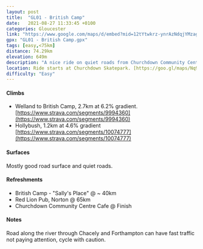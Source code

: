 ```yaml
---
layout: post
title:  "GL01 - British Camp"
date:   2021-08-27 11:33:45 +0100
categories: Gloucester
link: "https://www.google.com/maps/d/embed?mid=12tYtwkrz-ynrAzNdqjYMzagtEQBRaZiz"
gpx: "GL01 - British Camp.gpx"
tags: [easy,<75km]
distance: 74.29km 
elevation: 649m
description: "A nice ride on quiet roads from Churchdown Community Centre to British Camp."
location: Ride starts at Churchdown Skatepark. [https://goo.gl/maps/Nq9SiyRjfa4nUGAs9](https://goo.gl/maps/Nq9SiyRjfa4nUGAs9). Free Parking Available
difficulty: "Easy"
---
```




#### Climbs

- Welland to British Camp, 2.7km at 6.2% gradient. [https://www.strava.com/segments/9994360](https://www.strava.com/segments/9994360)
- Hollybush, 1.2km at 4.6% gradient [https://www.strava.com/segments/10074777](https://www.strava.com/segments/10074777)

#### Surfaces

Mostly good road surface and quiet roads.

#### Refreshments

- British Camp - "Sally's Place" @ ~ 40km
- Red Lion Pub, Norton @ 65km
- Churchdown Community Centre Cafe @ Finish

#### Notes

Road along the river through Chacely and Forthampton can have fast traffic not paying attention, cycle with caution.